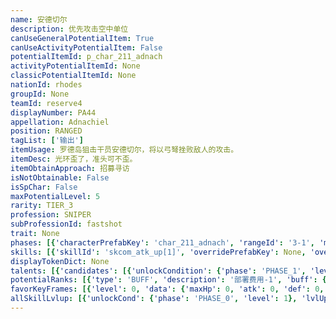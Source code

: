 ```yaml
---
name: 安德切尔
description: 优先攻击空中单位
canUseGeneralPotentialItem: True
canUseActivityPotentialItem: False
potentialItemId: p_char_211_adnach
activityPotentialItemId: None
classicPotentialItemId: None
nationId: rhodes
groupId: None
teamId: reserve4
displayNumber: PA44
appellation: Adnachiel
position: RANGED
tagList: ['输出']
itemUsage: 罗德岛狙击干员安德切尔，将以弓弩挫败敌人的攻击。
itemDesc: 光环歪了，准头可不歪。
itemObtainApproach: 招募寻访
isNotObtainable: False
isSpChar: False
maxPotentialLevel: 5
rarity: TIER_3
profession: SNIPER
subProfessionId: fastshot
trait: None
phases: [{'characterPrefabKey': 'char_211_adnach', 'rangeId': '3-1', 'maxLevel': 40, 'attributesKeyFrames': [{'level': 1, 'data': {'maxHp': 531, 'atk': 150, 'def': 55, 'magicResistance': 0.0, 'cost': 9, 'blockCnt': 1, 'moveSpeed': 1.0, 'attackSpeed': 100.0, 'baseAttackTime': 1.0, 'respawnTime': 70, 'hpRecoveryPerSec': 0.0, 'spRecoveryPerSec': 1.0, 'maxDeployCount': 1, 'maxDeckStackCnt': 0, 'tauntLevel': 0, 'massLevel': 0, 'baseForceLevel': 0, 'stunImmune': False, 'silenceImmune': False, 'sleepImmune': False, 'frozenImmune': False, 'levitateImmune': False}}, {'level': 40, 'data': {'maxHp': 831, 'atk': 251, 'def': 93, 'magicResistance': 0.0, 'cost': 9, 'blockCnt': 1, 'moveSpeed': 1.0, 'attackSpeed': 100.0, 'baseAttackTime': 1.0, 'respawnTime': 70, 'hpRecoveryPerSec': 0.0, 'spRecoveryPerSec': 1.0, 'maxDeployCount': 1, 'maxDeckStackCnt': 0, 'tauntLevel': 0, 'massLevel': 0, 'baseForceLevel': 0, 'stunImmune': False, 'silenceImmune': False, 'sleepImmune': False, 'frozenImmune': False, 'levitateImmune': False}}], 'evolveCost': None}, {'characterPrefabKey': 'char_211_adnach', 'rangeId': '3-3', 'maxLevel': 55, 'attributesKeyFrames': [{'level': 1, 'data': {'maxHp': 831, 'atk': 251, 'def': 93, 'magicResistance': 0.0, 'cost': 11, 'blockCnt': 1, 'moveSpeed': 1.0, 'attackSpeed': 100.0, 'baseAttackTime': 1.0, 'respawnTime': 70, 'hpRecoveryPerSec': 0.0, 'spRecoveryPerSec': 1.0, 'maxDeployCount': 1, 'maxDeckStackCnt': 0, 'tauntLevel': 0, 'massLevel': 0, 'baseForceLevel': 0, 'stunImmune': False, 'silenceImmune': False, 'sleepImmune': False, 'frozenImmune': False, 'levitateImmune': False}}, {'level': 55, 'data': {'maxHp': 1080, 'atk': 365, 'def': 134, 'magicResistance': 0.0, 'cost': 11, 'blockCnt': 1, 'moveSpeed': 1.0, 'attackSpeed': 100.0, 'baseAttackTime': 1.0, 'respawnTime': 70, 'hpRecoveryPerSec': 0.0, 'spRecoveryPerSec': 1.0, 'maxDeployCount': 1, 'maxDeckStackCnt': 0, 'tauntLevel': 0, 'massLevel': 0, 'baseForceLevel': 0, 'stunImmune': False, 'silenceImmune': False, 'sleepImmune': False, 'frozenImmune': False, 'levitateImmune': False}}], 'evolveCost': []}]
skills: [{'skillId': 'skcom_atk_up[1]', 'overridePrefabKey': None, 'overrideTokenKey': None, 'levelUpCostCond': [], 'unlockCond': {'phase': 'PHASE_0', 'level': 1}}]
displayTokenDict: None
talents: [{'candidates': [{'unlockCondition': {'phase': 'PHASE_1', 'level': 1}, 'requiredPotentialRank': 0, 'prefabKey': '1', 'name': '短板突破', 'description': '攻击速度+4，优先攻击使用远程武器的敌人', 'rangeId': None, 'blackboard': [{'key': 'attack_speed', 'value': 4.0, 'valueStr': None}], 'tokenKey': None}, {'unlockCondition': {'phase': 'PHASE_1', 'level': 55}, 'requiredPotentialRank': 0, 'prefabKey': '1', 'name': '短板突破', 'description': '攻击速度+8，优先攻击使用远程武器的敌人', 'rangeId': None, 'blackboard': [{'key': 'attack_speed', 'value': 8.0, 'valueStr': None}], 'tokenKey': None}]}]
potentialRanks: [{'type': 'BUFF', 'description': '部署费用-1', 'buff': {'attributes': {'abnormalFlags': None, 'abnormalImmunes': None, 'abnormalAntis': None, 'abnormalCombos': None, 'abnormalComboImmunes': None, 'attributeModifiers': [{'attributeType': 'COST', 'formulaItem': 'ADDITION', 'value': -1.0, 'loadFromBlackboard': False, 'fetchBaseValueFromSourceEntity': False}]}}, 'equivalentCost': None}, {'type': 'BUFF', 'description': '再部署时间-4秒', 'buff': {'attributes': {'abnormalFlags': None, 'abnormalImmunes': None, 'abnormalAntis': None, 'abnormalCombos': None, 'abnormalComboImmunes': None, 'attributeModifiers': [{'attributeType': 'RESPAWN_TIME', 'formulaItem': 'ADDITION', 'value': -4.0, 'loadFromBlackboard': False, 'fetchBaseValueFromSourceEntity': False}]}}, 'equivalentCost': None}, {'type': 'BUFF', 'description': '攻击力+23', 'buff': {'attributes': {'abnormalFlags': None, 'abnormalImmunes': None, 'abnormalAntis': None, 'abnormalCombos': None, 'abnormalComboImmunes': None, 'attributeModifiers': [{'attributeType': 'ATK', 'formulaItem': 'ADDITION', 'value': 23.0, 'loadFromBlackboard': False, 'fetchBaseValueFromSourceEntity': False}]}}, 'equivalentCost': None}, {'type': 'BUFF', 'description': '再部署时间-6秒', 'buff': {'attributes': {'abnormalFlags': None, 'abnormalImmunes': None, 'abnormalAntis': None, 'abnormalCombos': None, 'abnormalComboImmunes': None, 'attributeModifiers': [{'attributeType': 'RESPAWN_TIME', 'formulaItem': 'ADDITION', 'value': -6.0, 'loadFromBlackboard': False, 'fetchBaseValueFromSourceEntity': False}]}}, 'equivalentCost': None}, {'type': 'BUFF', 'description': '部署费用-1', 'buff': {'attributes': {'abnormalFlags': None, 'abnormalImmunes': None, 'abnormalAntis': None, 'abnormalCombos': None, 'abnormalComboImmunes': None, 'attributeModifiers': [{'attributeType': 'COST', 'formulaItem': 'ADDITION', 'value': -1.0, 'loadFromBlackboard': False, 'fetchBaseValueFromSourceEntity': False}]}}, 'equivalentCost': None}]
favorKeyFrames: [{'level': 0, 'data': {'maxHp': 0, 'atk': 0, 'def': 0, 'magicResistance': 0.0, 'cost': 0, 'blockCnt': 0, 'moveSpeed': 0.0, 'attackSpeed': 0.0, 'baseAttackTime': 0.0, 'respawnTime': 0, 'hpRecoveryPerSec': 0.0, 'spRecoveryPerSec': 0.0, 'maxDeployCount': 0, 'maxDeckStackCnt': 0, 'tauntLevel': 0, 'massLevel': 0, 'baseForceLevel': 0, 'stunImmune': False, 'silenceImmune': False, 'sleepImmune': False, 'frozenImmune': False, 'levitateImmune': False}}, {'level': 50, 'data': {'maxHp': 0, 'atk': 50, 'def': 0, 'magicResistance': 0.0, 'cost': 0, 'blockCnt': 0, 'moveSpeed': 0.0, 'attackSpeed': 0.0, 'baseAttackTime': 0.0, 'respawnTime': 0, 'hpRecoveryPerSec': 0.0, 'spRecoveryPerSec': 0.0, 'maxDeployCount': 0, 'maxDeckStackCnt': 0, 'tauntLevel': 0, 'massLevel': 0, 'baseForceLevel': 0, 'stunImmune': False, 'silenceImmune': False, 'sleepImmune': False, 'frozenImmune': False, 'levitateImmune': False}}]
allSkillLvlup: [{'unlockCond': {'phase': 'PHASE_0', 'level': 1}, 'lvlUpCost': [{'id': '3301', 'count': 1, 'type': 'MATERIAL'}]}, {'unlockCond': {'phase': 'PHASE_0', 'level': 1}, 'lvlUpCost': [{'id': '3301', 'count': 2, 'type': 'MATERIAL'}, {'id': '30011', 'count': 2, 'type': 'MATERIAL'}]}, {'unlockCond': {'phase': 'PHASE_0', 'level': 1}, 'lvlUpCost': [{'id': '3302', 'count': 1, 'type': 'MATERIAL'}, {'id': '30022', 'count': 1, 'type': 'MATERIAL'}]}, {'unlockCond': {'phase': 'PHASE_1', 'level': 1}, 'lvlUpCost': [{'id': '3302', 'count': 1, 'type': 'MATERIAL'}, {'id': '30032', 'count': 2, 'type': 'MATERIAL'}]}, {'unlockCond': {'phase': 'PHASE_1', 'level': 1}, 'lvlUpCost': [{'id': '3302', 'count': 1, 'type': 'MATERIAL'}, {'id': '30103', 'count': 1, 'type': 'MATERIAL'}]}, {'unlockCond': {'phase': 'PHASE_1', 'level': 1}, 'lvlUpCost': [{'id': '3303', 'count': 2, 'type': 'MATERIAL'}, {'id': '30013', 'count': 2, 'type': 'MATERIAL'}]}]
---
```


